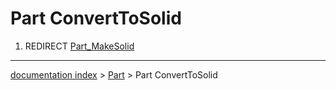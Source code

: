 # Part ConvertToSolid
1.  REDIRECT [Part\_MakeSolid](Part_MakeSolid.md)

---
[documentation index](../README.md) > [Part](Part_Workbench.md) > Part ConvertToSolid
